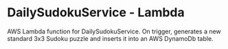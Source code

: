 # DailySudokuService - Lambda

AWS Lambda function for DailySudokuService. On trigger, generates a new standard 3x3 Sudoku puzzle and inserts it into an AWS DynamoDb table.
